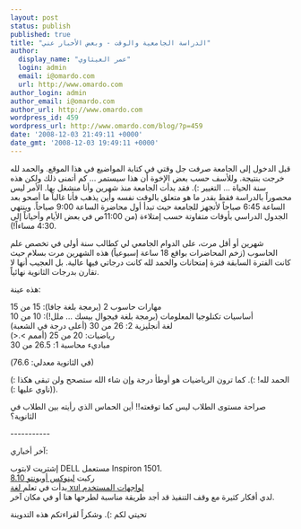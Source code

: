 ```yaml
---
layout: post
status: publish
published: true
title: "الدراسة الجامعية والوقت - وبعض الأخبار عني"
author:
  display_name: "عمر العيثاوي"
  login: admin
  email: i@omardo.com
  url: http://www.omardo.com
author_login: admin
author_email: i@omardo.com
author_url: http://www.omardo.com
wordpress_id: 459
wordpress_url: http://www.omardo.com/blog/?p=459
date: '2008-12-03 21:49:11 +0000'
date_gmt: '2008-12-03 19:49:11 +0000'
---
```

<p>قبل الدخول إلى الجامعة صرفت جل وقتي في كتابة المواضيع في هذا الموقع. والحمد لله خرجت بنتيجة. وللأسف حسب بعض الإخوة أن هذا سيستمر ... كم أتمنى ذلك ولكن هذه سنة الحياة ... التغيير :). فقد بدأت الجامعة منذ شهرين وأنا منشغل بها. الأمر ليس محصوراً بالدراسة فقط بقدر ما هو متعلق بالوقت نفسه وأين يذهب فأنا غالباً ما أصحو بعد الساعة 6:45 صباحاً لأتجهز للجامعة حيث تبدأ أول محاضرة الساعة 9:00 صباحاً. وينتهي الجدول الدراسي بأوقات متفاوتة حسب إمتلاءة (من 11:00ص في بعض الأيام وأحياناً إلى 4:30 مساءاً!).</p>
<p>شهرين أو أقل مرت، على الدوام الجامعي لي كطالب سنة أولى في تخصص علم الحاسوب (زخم المحاضرات بواقع 18 ساعة إسبوعياً) هذه الشهرين مرت بسلام حيث كانت الفترة السابقة فترة إمتحانات والحمد لله كانت درجاتي فيها عالية. بل العجيب أنها <!--more-->لا تقارن بدرجات الثانوية نهائياً.</p>
<p>هذه عينة:</p>
<p>مهارات حاسوب 2 (برمجة بلغة جافا): 15 من 15<br />
أساسيات تكنلوجيا المعلومات (برمجة بلغة فيجوال بيسك ... ملل!): 10 من 10<br />
لغة أنجليزية 2: 26 من 30 (أعلى درجة في الشعبة)<br />
رياضيات: 20 من 25 (أممم &gt;.&lt;)<br />
مباديء محاسبة 1: 26.5 من 30</p>
<p>(في الثانوية معدلي: 76.6)</p>
<p>الحمد لله! :). كما ترون الرياضيات هو أوطأ درجة وإن شاء الله ستصحح ولن تبقى هكذا :) (ناوي عليها :)).</p>
<p>صراحة مستوى الطلاب ليس كما توقعته!! أين الحماس الذي رأيته بين الطلاب في الثانوية؟</p>
<p>-----------</p>
<p>آخر أخباري:</p>
<p>إشتريت لابتوب DELL مستعمل Inspiron 1501.<br />
ركبت <a href="http://www.honalinux.org/">لينوكس أوبونتو 8.10</a><br />
بدأت في تعلم<a href="http://en.wikipedia.org/wiki/XUL"> لغة xul لواجهات المستخدم</a><br />
لدي أفكار كثيرة مع وقف التنفيذ قد أجد طريقة مناسبة لطرحها هنا أو في مكان آخر.</p>
<p>تحيتي لكم :). وشكراً لقراءتكم هذه التدوينة</p>
